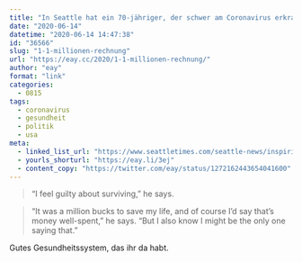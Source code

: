```yaml
---
title: "In Seattle hat ein 70-jähriger, der schwer am Coronavirus erkrankt ist, nach 62 Tagen stationärer Behandlung eine 181-seitige Rechnung über 1,1 Millionen Dollar erhalten"
date: "2020-06-14"
datetime: "2020-06-14 14:47:38"
id: "36566"
slug: "1-1-millionen-rechnung"
url: "https://eay.cc/2020/1-1-millionen-rechnung/"
author: "eay"
format: "link"
categories:
  - 0815
tags:
  - coronavirus
  - gesundheit
  - politik
  - usa
meta:
  - linked_list_url: "https://www.seattletimes.com/seattle-news/inspiring-story-of-seattle-mans-coronavirus-survival-comes-with-a-1-1-million-dollar-hospital-bill/"
  - yourls_shorturl: "https://eay.li/3ej"
  - content_copy: "https://twitter.com/eay/status/1272162443654041600"
---
```


> “I feel guilty about surviving,” he says.

> “It was a million bucks to save my life, and of course I’d say that’s money well-spent,” he says. “But I also know I might be the only one saying that.”

Gutes Gesundheitssystem, das ihr da habt.
